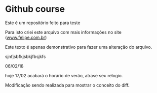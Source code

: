 # Github course

Este é um repositório feito para teste

Para isto criei este arquivo com mais informações no site (www.felipe.com.br)


Este texto é apenas demonstrativo para fazer uma alteração do arquivo.

sjnfjsbfkjsbkjfbsjkfs

06/02/18

hoje 17/02 acabará o horário de verão, atrase seu relogio.



Modificação sendo realizada para mostrar o conceito do diff.


